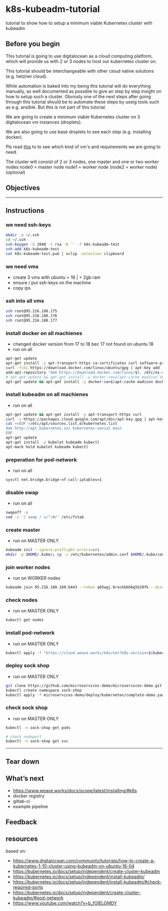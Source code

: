 # k8s-kubeadm-tutorial
tutorial to show how to setup a minimum viable Kubernetes cluster with kubeadm

## Before you begin

This tutorial is going to use digitalocean as a cloud computing platform, which will provide us with 2 or 3 nodes to host our kubernetes cluster on.

This tutorial should be interchangeable with other cloud native solutions (e.g. hetzner cloud).

While automation is baked into my being this tutorial will do everything manually, as well documented as possible to give an step by step insight on how to setup such a cluster.
Obviosly one of the next steps after going through this tutorial should be to automate these steps by useig tools such as e.g. ansible. But this is not part of this tutorial.

We are going to create a minimum viable Kubernetes cluster on 3 digitalocean vm instances (droplets).

We are also going to use base droplets to see each step (e.g. installing docker).

Pls read [this](https://kubernetes.io/docs/setup/independent/create-cluster-kubeadm/#before-you-begin) to to see which kind of vm's and requirements we are going to need.

The cluster will consist of 2 or 3 nodes, one master and one or two worker nodes
node0 = master node
node1 = worker node
(node2 = worker node) (optional)

## Objectives

____

## Instructions

### we need ssh-keys
``` bash
mkdir -p ~/.ssh
cd ~/.ssh
ssh-keygen -b 2048 -t rsa -N '' -f k8s-kubeadm-test
ssh-add k8s-kubeadm-test
cat k8s-kubeadm-test.pub | xclip -selection clipboard
```

### we need vms
- create 3 vms with ubuntu > 16 | + 2gb ram
- ensure / put ssh-keys on the machine
- copy ips


### ssh into all vms
``` bash
ssh root@95.216.188.175
ssh root@95.216.188.176
ssh root@95.216.188.177
```

### install docker on all machienes
- changed docker version from 17 to 18 bec 17 not found on ubuntu 18
- run on all

``` bash
apt-get update
apt-get install -y apt-transport-https ca-certificates curl software-properties-common
curl -fsSL https://download.docker.com/linux/ubuntu/gpg | apt-key add -
add-apt-repository "deb https://download.docker.com/linux/$(. /etc/os-release; echo "$ID") $(lsb_release -cs) stable"
# apt-get update && apt-get install -y docker-ce=$(apt-cache madison docker-ce | grep 17.03 | head -1 | awk '{print $3}')
apt-get update && apt-get install -y docker-ce=$(apt-cache madison docker-ce | grep 18.06.1 | head -1 | awk '{print $3}')
```

### install kubeadm on all machienes
- run on all

``` bash
apt-get update && apt-get install -y apt-transport-https curl
curl -s https://packages.cloud.google.com/apt/doc/apt-key.gpg | apt-key add -
cat <<EOF >/etc/apt/sources.list.d/kubernetes.list
deb http://apt.kubernetes.io/ kubernetes-xenial main
EOF
apt-get update
apt-get install -y kubelet kubeadm kubectl
apt-mark hold kubelet kubeadm kubectl
```

### preperation for pod-network
- run on all

``` bash
sysctl net.bridge.bridge-nf-call-iptables=1
```

### disable swap
- run on all

``` bash
swapoff -a
sed -i '/ swap / s/^/#/' /etc/fstab
```

### create master
- run on MASTER ONLY

``` bash
kubeadm init --ignore-preflight-errors=cri
mkdir -p $HOME/.kube/; cp -i /etc/kubernetes/admin.conf $HOME/.kube/config
```

### join worker nodes
- run on WORKER nodes

``` bash
kubeadm join 95.216.188.168:6443 --token q65wgj.6rockbbb6q5b20fk --discovery-token-ca-cert-hash sha256:e597db683f78ba3a0ce545fec0cbf778da8e2c2107c3ad2a31ddf2f1d8745e89
```

### check nodes
- run on MASTER ONLY

``` bash
kubectl get nodes
```

### install pod-network
- run on MASTER ONLY

``` bash
kubectl apply -f "https://cloud.weave.works/k8s/net?k8s-version=$(kubectl version | base64 | tr -d '\n')"
```

### deploy sock shop
- run on MASTER ONLY
``` bash
git clone https://github.com/microservices-demo/microservices-demo.git
kubectl create namespace sock-shop
kubectl apply -f microservices-demo/deploy/kubernetes/complete-demo.yaml
```

### check sock shop
- run on MASTER ONLY

``` bash
kubectl -n sock-shop get pods

# check nodeport
kubectl -n sock-shop get svc
```
____

## Tear down

## What’s next
- https://www.weave.works/docs/scope/latest/installing/#k8s
- docker registry
- gitlab-ci
- example pipeline

## Feedback

## resources
based on:
- https://www.digitalocean.com/community/tutorials/how-to-create-a-kubernetes-1-10-cluster-using-kubeadm-on-ubuntu-16-04
- https://kubernetes.io/docs/setup/independent/create-cluster-kubeadm
- https://kubernetes.io/docs/setup/independent/install-kubeadm/
- https://kubernetes.io/docs/setup/independent/install-kubeadm/#check-required-ports
- https://kubernetes.io/docs/setup/independent/create-cluster-kubeadm/#pod-network
- https://www.youtube.com/watch?v=b_fOIELGMDY
